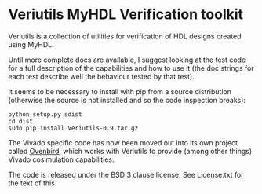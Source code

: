 # Veriutils MyHDL Verification toolkit #

Veriutils is a collection of utilities for verification of HDL designs 
created using MyHDL.

Until more complete docs are available, I suggest looking at the test code
for a full description of the capabilities and how to use it (the doc strings
for each test describe well the behaviour tested by that test).

It seems to be necessary to install with pip from a source distribution 
(otherwise the source is not installed and so the code inspection breaks):

    python setup.py sdist
    cd dist
    sudo pip install Veriutils-0.9.tar.gz

The Vivado specific code has now been moved out into its own project 
called [Ovenbird](https://github.com/hgomersall/Ovenbird), which works
with Veriutils to provide (among other things) Vivado cosimulation 
capabilities.

The code is released under the BSD 3 clause license. See License.txt for the 
text of this.
